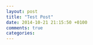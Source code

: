 ```yaml
---
layout: post
title: "Test Post"
date: 2014-10-21 21:15:50 +0100
comments: true
categories: 
---
```

